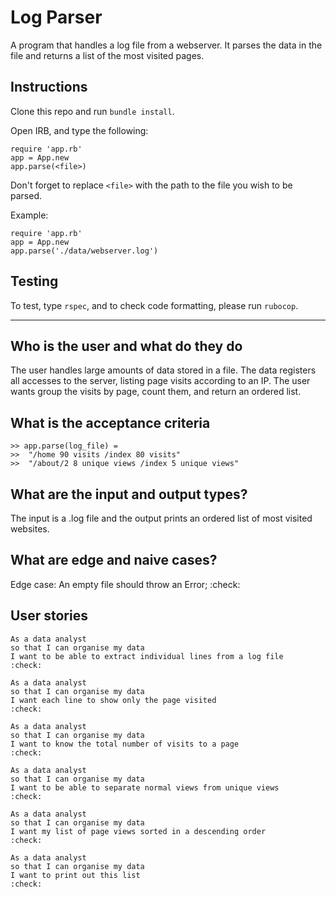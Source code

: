 # Log Parser

A program that handles a log file from a webserver.
It parses the data in the file and returns a list of the most visited pages.


## Instructions

Clone this repo and run ```bundle install```.

Open IRB, and type the following:

```
require 'app.rb'
app = App.new
app.parse(<file>)
```
Don't forget to replace ```<file>``` with the path to the file you wish to be parsed.

Example:

```
require 'app.rb'
app = App.new
app.parse('./data/webserver.log')
```

## Testing

To test, type ```rspec```, and to check code formatting, please run ```rubocop```.

---

## Who is the user and what do they do

The user handles large amounts of data stored in a file.
The data registers all accesses to the server, listing page visits according to an IP.
The user wants group the visits by page, count them, and return an ordered list.

## What is the acceptance criteria

```
>> app.parse(log_file) =
>>  "/home 90 visits /index 80 visits"
>>  "/about/2 8 unique views /index 5 unique views"
```

## What are the input and output types?

The input is a .log file and the output prints an ordered list of most visited websites.

## What are edge and naive cases?

Edge case:
An empty file should throw an Error;
:check:

## User stories

```
As a data analyst
so that I can organise my data
I want to be able to extract individual lines from a log file
:check:

As a data analyst
so that I can organise my data
I want each line to show only the page visited
:check:

As a data analyst
so that I can organise my data
I want to know the total number of visits to a page
:check:

As a data analyst
so that I can organise my data
I want to be able to separate normal views from unique views
:check:

As a data analyst
so that I can organise my data
I want my list of page views sorted in a descending order
:check:

As a data analyst
so that I can organise my data
I want to print out this list
:check:
```
